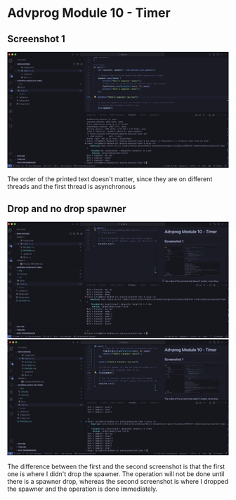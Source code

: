 # Advprog Module 10 - Timer

## Screenshot 1
![screenshot1](img/ss1.png)

The order of the printed text doesn't matter, since they are on different threads and the first thread is asynchronous


## Drop and no drop spawner
![screenshot2](img/ss2.png)
![screenshot3](img/ss3.png)

The difference between the first and the second screenshot is that the first one is where I didn't drop the spawner. The operation will not be done until there is a spawner drop, whereas the second screenshot is where I dropped the spawner and the operation is done immediately.



